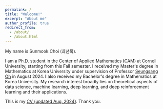 ```yaml
---
permalink: /
title: "Welcome!"
excerpt: "About me"
author_profile: true
redirect_from: 
  - /about/
  - /about.html
---
```


My name is Sunmook Choi (최선묵).

I am a Ph.D. student in the Center of Applied Mathematics (CAM) at Cornell University, starting from this Fall semester. I received my Master's degree in Mathematics at Korea University under supervision of Professor [Seungsang Oh](https://sites.google.com/view/seungsangoh/home) in August 2024. I also received my Bachelor's degree in Mathematics at Korea University. My research interest broadly lies on theoretical aspects of data science, machine learning, deep learning, and deep reinforcement learning and their applications.

This is my [CV (updated Aug. 2024)](http://smfelixchoi.github.io/files/CV.pdf). Thank you.
